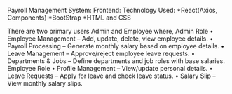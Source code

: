 Payroll Management System:
Frontend:
Technology Used:
*React(Axios, Components)
*BootStrap
*HTML and CSS

There are two primary users Admin and Employee where,
Admin Role
• Employee Management – Add, update, delete, view employee details.
• Payroll Processing – Generate monthly salary based on employee details.
• Leave Management – Approve/reject employee leave requests.
• Departments & Jobs – Define departments and job roles with base salaries.
Employee Role
• Profile Management – View/update personal details.
• Leave Requests – Apply for leave and check leave status.
• Salary Slip – View monthly salary slips.
